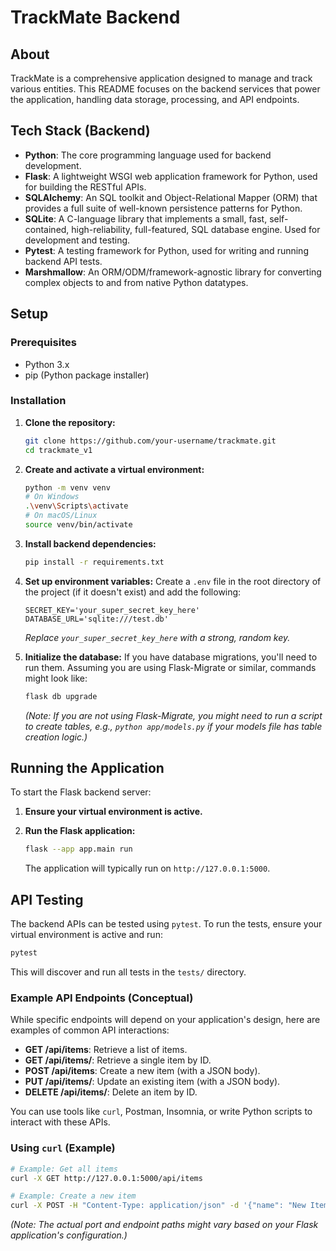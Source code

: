 # TrackMate Backend

## About
TrackMate is a comprehensive application designed to manage and track various entities. This README focuses on the backend services that power the application, handling data storage, processing, and API endpoints.

## Tech Stack (Backend)
- **Python**: The core programming language used for backend development.
- **Flask**: A lightweight WSGI web application framework for Python, used for building the RESTful APIs.
- **SQLAlchemy**: An SQL toolkit and Object-Relational Mapper (ORM) that provides a full suite of well-known persistence patterns for Python.
- **SQLite**: A C-language library that implements a small, fast, self-contained, high-reliability, full-featured, SQL database engine. Used for development and testing.
- **Pytest**: A testing framework for Python, used for writing and running backend API tests.
- **Marshmallow**: An ORM/ODM/framework-agnostic library for converting complex objects to and from native Python datatypes.

## Setup

### Prerequisites
- Python 3.x
- pip (Python package installer)

### Installation

1.  **Clone the repository:**
    ```bash
    git clone https://github.com/your-username/trackmate.git
    cd trackmate_v1
    ```

2.  **Create and activate a virtual environment:**
    ```bash
    python -m venv venv
    # On Windows
    .\venv\Scripts\activate
    # On macOS/Linux
    source venv/bin/activate
    ```

3.  **Install backend dependencies:**
    ```bash
    pip install -r requirements.txt
    ```

4.  **Set up environment variables:**
    Create a `.env` file in the root directory of the project (if it doesn't exist) and add the following:
    ```
    SECRET_KEY='your_super_secret_key_here'
    DATABASE_URL='sqlite:///test.db'
    ```
    *Replace `your_super_secret_key_here` with a strong, random key.*

5.  **Initialize the database:**
    If you have database migrations, you'll need to run them. Assuming you are using Flask-Migrate or similar, commands might look like:
    ```bash
    flask db upgrade
    ```
    *(Note: If you are not using Flask-Migrate, you might need to run a script to create tables, e.g., `python app/models.py` if your models file has table creation logic.)*

## Running the Application

To start the Flask backend server:

1.  **Ensure your virtual environment is active.**

2.  **Run the Flask application:**
    ```bash
    flask --app app.main run
    ```

    The application will typically run on `http://127.0.0.1:5000`.

## API Testing

The backend APIs can be tested using `pytest`. To run the tests, ensure your virtual environment is active and run:

```bash
pytest
```

This will discover and run all tests in the `tests/` directory.

### Example API Endpoints (Conceptual)

While specific endpoints will depend on your application's design, here are examples of common API interactions:

-   **GET /api/items**: Retrieve a list of items.
-   **GET /api/items/<id>**: Retrieve a single item by ID.
-   **POST /api/items**: Create a new item (with a JSON body).
-   **PUT /api/items/<id>**: Update an existing item (with a JSON body).
-   **DELETE /api/items/<id>**: Delete an item by ID.

You can use tools like `curl`, Postman, Insomnia, or write Python scripts to interact with these APIs.

### Using `curl` (Example)

```bash
# Example: Get all items
curl -X GET http://127.0.0.1:5000/api/items

# Example: Create a new item
curl -X POST -H "Content-Type: application/json" -d '{"name": "New Item", "description": "This is a new item."}' http://127.0.0.1:5000/api/items
```

*(Note: The actual port and endpoint paths might vary based on your Flask application's configuration.)*